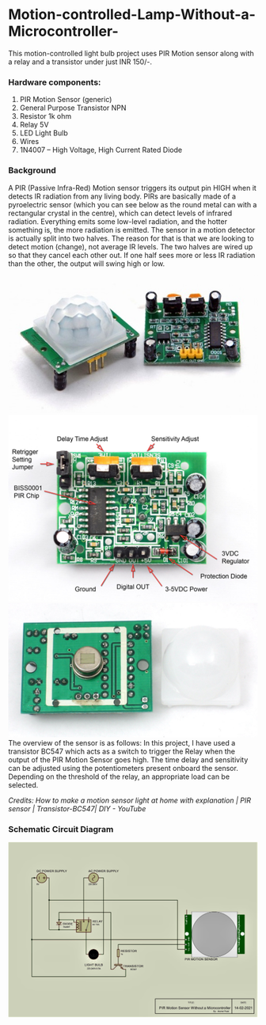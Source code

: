 # Motion-controlled-Lamp-Without-a-Microcontroller-
This motion-controlled light bulb project uses PIR Motion sensor along with a relay and a transistor under just INR 150/-.
### Hardware components:
1. PIR Motion Sensor (generic)	
2. General Purpose Transistor NPN
3. Resistor 1k ohm
4. Relay 5V
5. LED Light Bulb
6. Wires
7. 1N4007 – High Voltage, High Current Rated Diode
### Background
A PIR (Passive Infra-Red) Motion sensor triggers its output pin HIGH when it detects IR radiation from any living body. PIRs are basically made of a pyroelectric sensor (which you can see below as the round metal can with a rectangular crystal in the centre), which can detect levels of infrared radiation. Everything emits some low-level radiation, and the hotter something is, the more radiation is emitted. The sensor in a motion detector is actually split into two halves. The reason for that is that we are looking to detect motion (change), not average IR levels. The two halves are wired up so that they cancel each other out. If one half sees more or less IR radiation than the other, the output will swing high or low.
<!-- ![](Images/Meccanismo-Complesso-PIR-motion-sensor-SR501.jpg)
![](Images/proximity_PIRbackLabeled.jpg)
![](Images/proximity_pirlens.jpg) -->
![](https://github.com/akshetP/Motion-controlled-Lamp-Without-a-Microcontroller/blob/main/Images/Meccanismo-Complesso-PIR-motion-sensor-SR501.jpg)
![](https://github.com/akshetP/Motion-controlled-Lamp-Without-a-Microcontroller/blob/main/Images/proximity_PIRbackLabeled.jpg)
![](https://github.com/akshetP/Motion-controlled-Lamp-Without-a-Microcontroller/blob/main/Images/proximity_pirlens.jpg)
The overview of the sensor is as follows:
In this project, I have used a transistor BC547 which acts as a switch to trigger the Relay when the output of the PIR Motion Sensor goes high. The time delay and sensitivity can be adjusted using the potentiometers present onboard the sensor. Depending on the threshold of the relay, an appropriate load can be selected.

*Credits: How to make a motion sensor light at home with explanation | PIR sensor | Transistor-BC547| DIY - YouTube*

### Schematic Circuit Diagram
<!-- ![](Images/Motion-controlled%20Lamp%20(Without%20a%20Microcontroller).jpg) -->
![](https://github.com/akshetP/Motion-controlled-Lamp-Without-a-Microcontroller/blob/main/Images/Motion-controlled%20Lamp%20(Without%20a%20Microcontroller).jpg)
